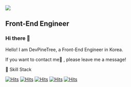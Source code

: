 <img src="https://capsule-render.vercel.app/api?type=wave&color=auto&height=300&section=header&text=Dev%PineTree&fontSize=90" />

## Front-End Engineer 
### Hi there 👋

Hello! I am DevPineTree, a Front-End Engineer in Korea.

If you want to contact me💬 , please leave me a message!

🌱 Skill Stack

[![Hits](https://img.shields.io/badge/HTML5%20-E34F26?style=flat-square&logo=HTML5&logoColor=white)](https://hits.seeyoufarm.com)
[![Hits](https://img.shields.io/badge/CSS3%20-1572B6?style=flat-square&logo=CSS3&logoColor=white)](https://hits.seeyoufarm.com)
[![Hits](https://img.shields.io/badge/JavaScript%20-f7df1e?style=flat-square&logo=JavaScript&logoColor=black)](https://hits.seeyoufarm.com)
[![Hits](https://img.shields.io/badge/React%20-14B9FF?style=flat-square&logo=React&logoColor=white)](https://hits.seeyoufarm.com)
[![Hits](https://img.shields.io/badge/Sass%20-cc6699?style=flat-square&logo=Sass&logoColor=white)](https://hits.seeyoufarm.com)


<!--
**devpinetree/devpinetree** is a ✨ _special_ ✨ repository because its `README.md` (this file) appears on your GitHub profile.

Here are some ideas to get you started:

- 🔭 I’m currently working on ...
- 🌱 I’m currently learning ...
- 👯 I’m looking to collaborate on ...
- 🤔 I’m looking for help with ...
- 💬 Ask me about ...
- 📫 How to reach me: ...
- 😄 Pronouns: ...
- ⚡ Fun fact: ...
-->
